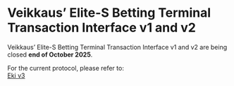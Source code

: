 # Veikkaus’ Elite-S Betting Terminal Transaction Interface v1 and v2

Veikkaus’ Elite-S Betting Terminal Transaction Interface v1 and v2 are being closed **end of October 2025**.  

For the current protocol, please refer to:  
[Eki v3](/ecr-protocol/blob/main/eki/README.md)